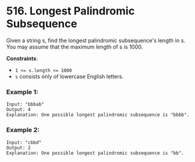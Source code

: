 # 516. Longest Palindromic Subsequence

Given a string s, find the longest palindromic subsequence's length in s. You may assume that the maximum length of s is 1000.

**Constraints**:

- `1 <= s.length <= 1000`
- `s` consists only of lowercase English letters.

### Example 1:
```
Input: "bbbab"
Output: 4
Explanation: One possible longest palindromic subsequence is "bbbb".
```

### Example 2:
```
Input: "cbbd"
Output: 2
Explanation: One possible longest palindromic subsequence is "bb".
```
